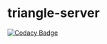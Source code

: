 # triangle-server

[![Codacy Badge](https://api.codacy.com/project/badge/Grade/841cd5e145ad4e3cbe35c99c038df0dd)](https://www.codacy.com/app/TeamTryAngle/triangle-server?utm_source=github.com&utm_medium=referral&utm_content=TheTryangle/triangle-server&utm_campaign=badger)